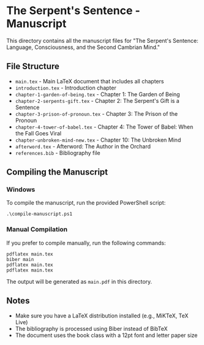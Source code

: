 # The Serpent's Sentence - Manuscript

This directory contains all the manuscript files for "The Serpent's Sentence: Language, Consciousness, and the Second Cambrian Mind."

## File Structure

- `main.tex` - Main LaTeX document that includes all chapters
- `introduction.tex` - Introduction chapter
- `chapter-1-garden-of-being.tex` - Chapter 1: The Garden of Being
- `chapter-2-serpents-gift.tex` - Chapter 2: The Serpent's Gift is a Sentence
- `chapter-3-prison-of-pronoun.tex` - Chapter 3: The Prison of the Pronoun
- `chapter-4-tower-of-babel.tex` - Chapter 4: The Tower of Babel: When the Fall Goes Viral
- `chapter-unbroken-mind-new.tex` - Chapter 10: The Unbroken Mind
- `afterword.tex` - Afterword: The Author in the Orchard
- `references.bib` - Bibliography file

## Compiling the Manuscript

### Windows
To compile the manuscript, run the provided PowerShell script:

```
.\compile-manuscript.ps1
```

### Manual Compilation
If you prefer to compile manually, run the following commands:

```
pdflatex main.tex
biber main
pdflatex main.tex
pdflatex main.tex
```

The output will be generated as `main.pdf` in this directory.

## Notes

- Make sure you have a LaTeX distribution installed (e.g., MiKTeX, TeX Live)
- The bibliography is processed using Biber instead of BibTeX
- The document uses the book class with a 12pt font and letter paper size
